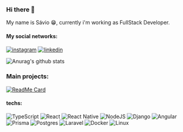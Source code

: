 ### Hi there 👋

My name is Sávio :grin:, currently i'm working as FullStack Developer.

#### My social networks:
[![instagram](https://img.shields.io/badge/instagram%20-%23323330.svg?&style=for-the-badge&logo=instagram)](https://www.instagram.com/savioo_fontes/)
[![linkedin](https://img.shields.io/badge/linkedin%20-%23323330.svg?&style=for-the-badge&logo=linkedin&logoColor=blue)](https://br.linkedin.com/in/s%C3%A1vio-pal%C3%A1cio-fontes-3924aa16b)

![Anurag's github stats](https://github-readme-stats.vercel.app/api?username=savio777&count_private=true&show_icons=true&theme=tokyonight)

### Main projects:

[![ReadMe Card](https://github-readme-stats.vercel.app/api/pin/?username=savio777&repo=tcc&show_owner=true&theme=tokyonight)](https://github.com/anuraghazra/github-readme-stats)

#### techs:
![TypeScript](https://img.shields.io/badge/typescript-%23007ACC.svg?style=for-the-badge&logo=typescript&logoColor=white)
![React](https://img.shields.io/badge/react-%2320232a.svg?style=for-the-badge&logo=react&logoColor=%2361DAFB)
![React Native](https://img.shields.io/badge/react_native-%2320232a.svg?style=for-the-badge&logo=react&logoColor=%2361DAFB)
![NodeJS](https://img.shields.io/badge/node.js-6DA55F?style=for-the-badge&logo=node.js&logoColor=white)
![Django](https://img.shields.io/badge/django-%23092E20.svg?style=for-the-badge&logo=django&logoColor=white)
![Angular](https://img.shields.io/badge/angular-%23DD0031.svg?style=for-the-badge&logo=angular&logoColor=white)
![Prisma](https://img.shields.io/badge/Prisma-3982CE?style=for-the-badge&logo=Prisma&logoColor=white)
![Postgres](https://img.shields.io/badge/postgres-%23316192.svg?style=for-the-badge&logo=postgresql&logoColor=white)
![Laravel](https://img.shields.io/badge/laravel-%23FF2D20.svg?style=for-the-badge&logo=laravel&logoColor=white)
![Docker](https://img.shields.io/badge/docker-%230db7ed.svg?style=for-the-badge&logo=docker&logoColor=white)
![Linux](https://img.shields.io/badge/Linux-FCC624?style=for-the-badge&logo=linux&logoColor=black)


<!--

source:
https://www.youtube.com/watch?v=5jxQtrW_p24

-->
